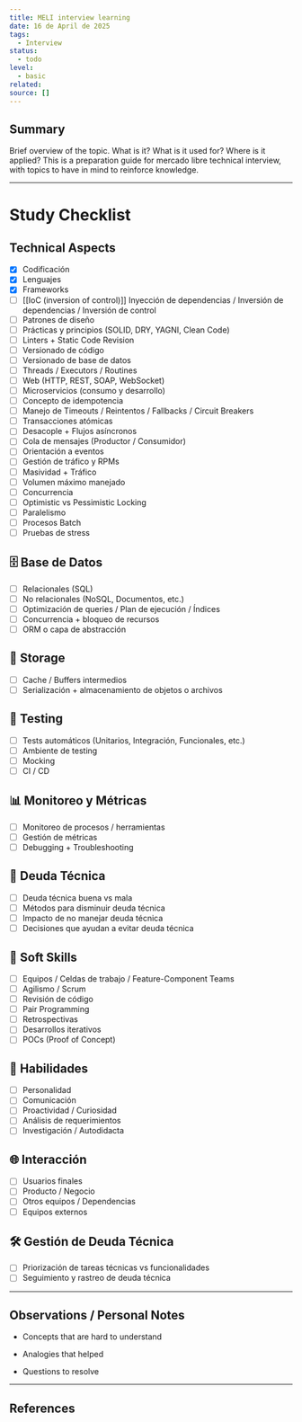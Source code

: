 ```yaml
---
title: MELI interview learning
date: 16 de April de 2025
tags:
  - Interview
status:
  - todo
level:
  - basic
related: 
source: []
---
```



## Summary
Brief overview of the topic. What is it? What is it used for? Where is it applied?
This is a preparation guide for mercado libre technical interview, with topics to have in mind to reinforce knowledge.

---

# Study Checklist

## Technical Aspects

- [x] Codificación
- [x] Lenguajes
- [x] Frameworks
- [ ] [[IoC (inversion of control)]]
      Inyección de dependencias / Inversión de dependencias / Inversión de control
- [ ] Patrones de diseño
- [ ] Prácticas y principios (SOLID, DRY, YAGNI, Clean Code)
- [ ] Linters + Static Code Revision
- [ ] Versionado de código
- [ ] Versionado de base de datos
- [ ] Threads / Executors / Routines
- [ ] Web (HTTP, REST, SOAP, WebSocket)
- [ ] Microservicios (consumo y desarrollo)
- [ ] Concepto de idempotencia
- [ ] Manejo de Timeouts / Reintentos / Fallbacks / Circuit Breakers
- [ ] Transacciones atómicas
- [ ] Desacople + Flujos asíncronos
- [ ] Cola de mensajes (Productor / Consumidor)
- [ ] Orientación a eventos
- [ ] Gestión de tráfico y RPMs
- [ ] Masividad + Tráfico
- [ ] Volumen máximo manejado
- [ ] Concurrencia
- [ ] Optimistic vs Pessimistic Locking
- [ ] Paralelismo
- [ ] Procesos Batch
- [ ] Pruebas de stress

## 🗄️ Base de Datos

- [ ] Relacionales (SQL)
- [ ] No relacionales (NoSQL, Documentos, etc.)
- [ ] Optimización de queries / Plan de ejecución / Índices
- [ ] Concurrencia + bloqueo de recursos
- [ ] ORM o capa de abstracción

## 💾 Storage

- [ ] Cache / Buffers intermedios
- [ ] Serialización + almacenamiento de objetos o archivos

## 🧪 Testing

- [ ] Tests automáticos (Unitarios, Integración, Funcionales, etc.)
- [ ] Ambiente de testing
- [ ] Mocking
- [ ] CI / CD

## 📊 Monitoreo y Métricas

- [ ] Monitoreo de procesos / herramientas
- [ ] Gestión de métricas
- [ ] Debugging + Troubleshooting

## 🧱 Deuda Técnica

- [ ] Deuda técnica buena vs mala
- [ ] Métodos para disminuir deuda técnica
- [ ] Impacto de no manejar deuda técnica
- [ ] Decisiones que ayudan a evitar deuda técnica

## 🤝 Soft Skills

- [ ] Equipos / Celdas de trabajo / Feature-Component Teams
- [ ] Agilismo / Scrum
- [ ] Revisión de código
- [ ] Pair Programming
- [ ] Retrospectivas
- [ ] Desarrollos iterativos
- [ ] POCs (Proof of Concept)

## 🧠 Habilidades

- [ ] Personalidad
- [ ] Comunicación
- [ ] Proactividad / Curiosidad
- [ ] Análisis de requerimientos
- [ ] Investigación / Autodidacta

## 🌐 Interacción

- [ ] Usuarios finales
- [ ] Producto / Negocio
- [ ] Otros equipos / Dependencias
- [ ] Equipos externos

## 🛠️ Gestión de Deuda Técnica

- [ ] Priorización de tareas técnicas vs funcionalidades
- [ ] Seguimiento y rastreo de deuda técnica

---

## Observations / Personal Notes

- Concepts that are hard to understand
    
- Analogies that helped
    
- Questions to resolve

---

## References
